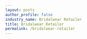 ```yaml
---
layout: posts 
author_profile: false 
industry_name: Bridalwear Retailer
title: Bridalwear Retailer
permalink: /bridalwear-retailer
---
```

